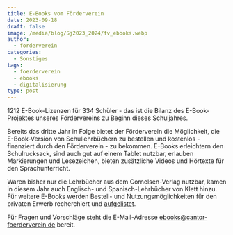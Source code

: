 ```yaml
---
title: E-Books vom Förderverein
date: 2023-09-18
draft: false
image: /media/blog/Sj2023_2024/fv_ebooks.webp
author:
  - forderverein
categories:
  - Sonstiges
tags:
  - foerderverein
  - ebooks
  - digitalisierung
type: post
---
```

1212 E-Book-Lizenzen für 334 Schüler - das ist die Bilanz des E-Book-Projektes unseres Fördervereins zu Beginn dieses Schuljahres.

Bereits das dritte Jahr in Folge bietet der Förderverein die Möglichkeit, die E-Book-Version von Schullehrbüchern zu bestellen und kostenlos - finanziert durch den Förderverein - zu bekommen. E-Books erleichtern den Schulrucksack, sind auch gut auf einem Tablet nutzbar, erlauben Markierungen und Lesezeichen, bieten zusätzliche Videos und Hörtexte für den Sprachunterricht.

Waren bisher nur die Lehrbücher aus dem Cornelsen-Verlag nutzbar, kamen in diesem Jahr auch Englisch- und Spanisch-Lehrbücher von Klett hinzu. Für weitere E-Books werden Bestell- und Nutzungsmöglichkeiten für den 
privaten Erwerb recherchiert und [aufgelistet](https://cantor-foerderverein.de/file/Schulbuchliste_2023-24_Stand_20230513.xlsx).

Für Fragen und Vorschläge steht die E-Mail-Adresse [ebooks@cantor-foerderverein.de](mailto:ebooks@cantor-foerderverein.de) bereit.
